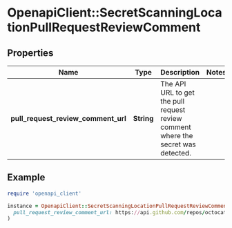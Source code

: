 # OpenapiClient::SecretScanningLocationPullRequestReviewComment

## Properties

| Name | Type | Description | Notes |
| ---- | ---- | ----------- | ----- |
| **pull_request_review_comment_url** | **String** | The API URL to get the pull request review comment where the secret was detected. |  |

## Example

```ruby
require 'openapi_client'

instance = OpenapiClient::SecretScanningLocationPullRequestReviewComment.new(
  pull_request_review_comment_url: https://api.github.com/repos/octocat/Hello-World/pulls/comments/12
)
```

